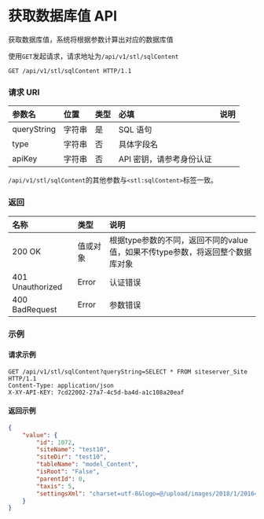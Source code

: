 # 获取数据库值 API

获取数据库值，系统将根据参数计算出对应的数据库值

使用`GET`发起请求，请求地址为`/api/v1/stl/sqlContent`

```
GET /api/v1/stl/sqlContent HTTP/1.1
```

### 请求 URI

| 参数名 | 位置 | 类型 | 必填 | 说明 |
| :----- | :----- | :----- | :----- | :----- |
|queryString|	字符串|	是	|SQL 语句|
|type	|字符串	|否	|具体字段名|
| apiKey | 字符串 | 否 | API 密钥，请参考身份认证 |

`/api/v1/stl/sqlContent`的其他参数与`<stl:sqlContent>`标签一致。

### 返回

| 名称 | 类型 | 说明 |
| :----- | :----- | :----- |
|200 OK	|值或对象	|根据type参数的不同，返回不同的value值，如果不传type参数，将返回整个数据库对象|
|401 Unauthorized	|Error	|认证错误|
|400 BadRequest	|Error	|参数错误|

### 示例

#### 请求示例

```
GET /api/v1/stl/sqlContent?queryString=SELECT * FROM siteserver_Site HTTP/1.1
Content-Type: application/json
X-XY-API-KEY: 7cd22002-27a7-4c5d-ba4d-a1c108a20eaf
```

#### 返回示例

```json
{
    "value": {
        "id": 1072,
        "siteName": "test10",
        "siteDir": "test10",
        "tableName": "model_Content",
        "isRoot": "False",
        "parentId": 0,
        "taxis": 5,
        "settingsXml": "charset=utf-8&logo=@/upload/images/2018/1/20164526348.png&configuploadimageistitleimage=False&configuploadimagetitleimagewidth=300&configuploadimagetitleimageheight=&configuploadimageistitleimagelesssizenotthumb=False&configuploadimageisshowimageintexteditor=False&configuploadimageislinktooriginal=False&configuploadimageissmallimage=True&configuploadimagesmallimagewidth=500&configuploadimagesmallimageheight=&configuploadimageissmallimagelesssizenotthumb=False&ismultideployment=False&outerurl=&innerurl=&apiurl=/api&homeurl=/home&isseparatedweb=False&iscreatedoubleclick=False"
    }
}
```
